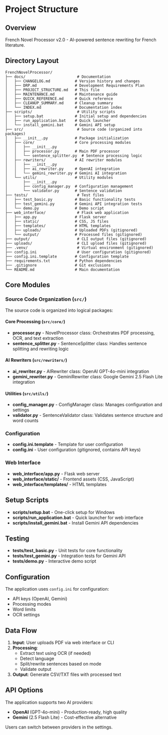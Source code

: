 # Project Structure

## Overview
French Novel Processor v2.0 - AI-powered sentence rewriting for French literature.

## Directory Layout

```
FrenchNovelProcessor/
├── docs/                       # Documentation
│   ├── CHANGELOG.md           # Version history and changes
│   ├── DRP.md                 # Development Requirements Plan
│   ├── PROJECT_STRUCTURE.md   # This file
│   ├── MAINTENANCE.md         # Maintenance guide
│   ├── QUICK_REFERENCE.md     # Quick reference
│   ├── CLEANUP_SUMMARY.md     # Cleanup summary
│   └── INDEX.md               # Documentation index
├── scripts/                    # Utility scripts
│   ├── setup.bat              # Initial setup and dependencies
│   ├── run_application.bat    # Quick launcher
│   └── install_gemini.bat     # Gemini API setup
├── src/                        # Source code (organized into packages)
│   ├── __init__.py            # Package initialization
│   ├── core/                  # Core processing modules
│   │   ├── __init__.py
│   │   ├── processor.py       # Main PDF processor
│   │   └── sentence_splitter.py  # Sentence processing logic
│   ├── rewriters/             # AI rewriter modules
│   │   ├── __init__.py
│   │   ├── ai_rewriter.py     # OpenAI integration
│   │   └── gemini_rewriter.py # Gemini AI integration
│   └── utils/                 # Utility modules
│       ├── __init__.py
│       ├── config_manager.py  # Configuration management
│       └── validator.py       # Sentence validation
├── tests/                      # Test files
│   ├── test_basic.py          # Basic functionality tests
│   ├── test_gemini.py         # Gemini API integration tests
│   └── demo.py                # Demo script
├── web_interface/              # Flask web application
│   ├── app.py                 # Flask server
│   ├── static/                # CSS, JS files
│   ├── templates/             # HTML templates
│   ├── uploads/               # Uploaded PDFs (gitignored)
│   └── output/                # Processed files (gitignored)
├── output/                     # CLI output files (gitignored)
├── uploads/                    # CLI upload files (gitignored)
├── .venv/                      # Virtual environment (gitignored)
├── config.ini                  # User configuration (gitignored)
├── config.ini.template        # Configuration template
├── requirements.txt           # Python dependencies
├── .gitignore                 # Git exclusions
└── README.md                  # Main documentation

```

## Core Modules

### Source Code Organization (`src/`)

The source code is organized into logical packages:

#### Core Processing (`src/core/`)
- **processor.py** - NovelProcessor class: Orchestrates PDF processing, OCR, and text extraction
- **sentence_splitter.py** - SentenceSplitter class: Handles sentence splitting and rewriting logic

#### AI Rewriters (`src/rewriters/`)
- **ai_rewriter.py** - AIRewriter class: OpenAI GPT-4o-mini integration
- **gemini_rewriter.py** - GeminiRewriter class: Google Gemini 2.5 Flash Lite integration

#### Utilities (`src/utils/`)
- **config_manager.py** - ConfigManager class: Manages configuration and settings
- **validator.py** - SentenceValidator class: Validates sentence structure and word counts

### Configuration
- **config.ini.template** - Template for user configuration
- **config.ini** - User configuration (gitignored, contains API keys)

### Web Interface
- **web_interface/app.py** - Flask web server
- **web_interface/static/** - Frontend assets (CSS, JavaScript)
- **web_interface/templates/** - HTML templates

## Setup Scripts

- **scripts/setup.bat** - One-click setup for Windows
- **scripts/run_application.bat** - Quick launcher for web interface
- **scripts/install_gemini.bat** - Install Gemini API dependencies

## Testing

- **tests/test_basic.py** - Unit tests for core functionality
- **tests/test_gemini.py** - Integration tests for Gemini API
- **tests/demo.py** - Interactive demo script

## Configuration

The application uses `config.ini` for configuration:
- API keys (OpenAI, Gemini)
- Processing modes
- Word limits
- OCR settings

## Data Flow

1. **Input**: User uploads PDF via web interface or CLI
2. **Processing**: 
   - Extract text using OCR (if needed)
   - Detect language
   - Split/rewrite sentences based on mode
   - Validate output
3. **Output**: Generate CSV/TXT files with processed text

## API Options

The application supports two AI providers:
- **OpenAI** (GPT-4o-mini) - Production-ready, high quality
- **Gemini** (2.5 Flash Lite) - Cost-effective alternative

Users can switch between providers in the settings.
